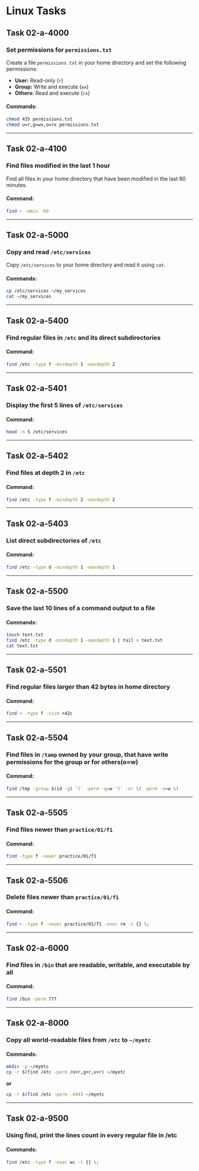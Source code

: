 # Linux Tasks

## Task 02-a-4000
### Set permissions for `permissions.txt`
Create a file `permissions.txt` in your home directory and set the following permissions:
- **User:** Read-only (`r`)
- **Group:** Write and execute (`wx`)
- **Others:** Read and execute (`rx`)

#### Commands:
```bash
chmod 435 permissions.txt
chmod u=r,g=wx,o=rx permissions.txt
```

---
## Task 02-a-4100
### Find files modified in the last 1 hour
Find all files in your home directory that have been modified in the last 60 minutes.
#### Command:
```bash
find ~ -mmin -60
```

---
## Task 02-a-5000
### Copy and read `/etc/services`
Copy `/etc/services` to your home directory and read it using `cat`.
#### Commands:
```bash
cp /etc/services ~/my_services
cat ~/my_services
```

---
## Task 02-a-5400
### Find regular files in `/etc` and its direct subdirectories
#### Command:
```bash
find /etc -type f -mindepth 1 -maxdepth 2
```

---
## Task 02-a-5401
### Display the first 5 lines of `/etc/services`
#### Command:
```bash
head -n 5 /etc/services
```

---
## Task 02-a-5402
### Find files at depth 2 in `/etc`
#### Command:
```bash
find /etc -type f -mindepth 2 -maxdepth 2
```

---
## Task 02-a-5403
### List direct subdirectories of `/etc`
#### Command:
```bash
find /etc -type d -mindepth 1 -maxdepth 1
```

---
## Task 02-a-5500
### Save the last 10 lines of a command output to a file
#### Commands:
```bash
touch text.txt
find /etc -type d -mindepth 1 -maxdepth 1 | tail > text.txt
cat text.txt
```

---
## Task 02-a-5501
### Find regular files larger than 42 bytes in home directory
#### Command:
```bash
find ~ -type f -size +42c
```

---
## Task 02-a-5504
### Find files in `/tamp` owned by your group, that have write permissions for the group or for others(o=w)
#### Command:
```bash
find /tmp -group $(id -g) '(' -perm -g=w ')' -or \( -perm -o=w \)
```

---
## Task 02-a-5505
### Find files newer than `practice/01/f1`
#### Command:
```bash
find -type f -newer practice/01/f1
```

---
## Task 02-a-5506
### Delete files newer than `practice/01/f1`
#### Command:
```bash
find ~ -type f -newer practice/01/f1 -exec rm -i {} \;
```

---
## Task 02-a-6000
### Find files in `/bin` that are readable, writable, and executable by all
#### Command:
```bash
find /bin -perm 777
```

---
## Task 02-a-8000
### Copy all world-readable files from `/etc` to `~/myetc`
#### Commands:
```bash
mkdir -p ~/myetc
cp -r $(find /etc -perm /o+r,g+r,u+r) ~/myetc
```
**or**
```bash
cp -r $(find /etc -perm -444) ~/myetc
```

---
## Task 02-a-9500
### Using find, print the lines count in every regular file in /etc
#### Commands:
```bash
find /etc -type f -exec wc -l {} \;
```

